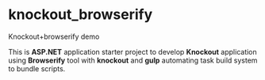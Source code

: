 # knockout_browserify
Knockout+browserify demo

This is __ASP.NET__ application starter project to develop
__Knockout__ application using __Browserify__ tool with __knockout__ and __gulp__ automating task build system to bundle scripts.

